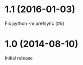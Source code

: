 1.1 (2016-01-03)
================

Fix python -m prefsync (#6)

1.0 (2014-08-10)
================

Initial release
